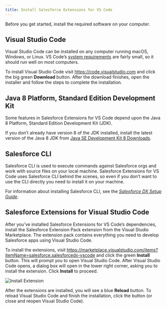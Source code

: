 ```yaml
---
title: Install Salesforce Extensions for VS Code
---
```


Before you get started, install the required software on your computer.

## Visual Studio Code

Visual Studio Code can be installed on any computer running macOS, Windows, or Linux. VS Code’s [system requirements](https://code.visualstudio.com/docs/supporting/requirements) are fairly small, so it should run well on most computers.

To install Visual Studio Code visit <https://code.visualstudio.com> and click the big green **Download** button. After the download finishes, open the installer and follow the steps to complete the installation.

## Java 8 Platform, Standard Edition Development Kit

Some features in Salesforce Extensions for VS Code depend upon the Java 8 Platform, Standard Edition Development Kit (JDK).

If you don’t already have version 8 of the JDK installed, install the latest version of the Java 8 JDK from [Java SE Development Kit 8 Downloads](http://www.oracle.com/technetwork/java/javase/downloads/jdk8-downloads-2133151.html).

## Salesforce CLI

Salesforce CLI is used to execute commands against Salesforce orgs and work with source files on your local machine. Salesforce Extensions for VS Code uses Salesforce CLI behind the scenes, so even if you don’t want to use the CLI directly you need to install it on your machine.

For information about installing Salesforce CLI, see the _[Salesforce DX Setup Guide](https://developer.salesforce.com/docs/atlas.en-us.sfdx_setup.meta/sfdx_setup/sfdx_setup_install_cli.htm)_.

## Salesforce Extensions for Visual Studio Code

After you’ve installed Salesforce Extensions for VS Code’s dependencies, install the Salesforce Extension Pack extension from the Visual Studio Marketplace. The extension pack contains everything you need to develop Salesforce apps using Visual Studio Code.

To install the extensions, visit <https://marketplace.visualstudio.com/items?itemName=salesforce.salesforcedx-vscode> and click the green **Install** button. This will prompt you to open Visual Studio Code. After Visual Studio Code opens, a dialog box will open in the lower right corner, asking you to install the extension. Click **Install** to proceed.

![Install Extension](/images/install-salesforce-extensions-dialog.png)

After the extensions are installed, you will see a blue **Reload** button. To reload Visual Studio Code and finish the installation, click the button (or close and reopen Visual Studio Code).
